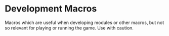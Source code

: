 # Development Macros

Macros which are useful when developing modules or other macros, but not so relevant for playing or running the game. Use with caution.
